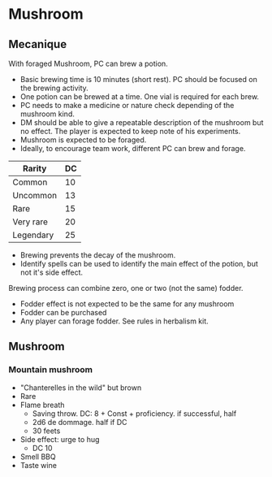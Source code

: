 # Mushroom

## Mecanique

With foraged Mushroom, PC can brew a potion.

* Basic brewing time is 10 minutes (short rest). PC should be focused on the brewing activity.
* One potion can be brewed at a time. One vial is required for each brew. 
* PC needs to make a medicine or nature check depending of the mushroom kind.
* DM should be able to give a repeatable description of the mushroom but no effect. The player is expected to keep note of his experiments.
* Mushroom is expected to be foraged.
* Ideally, to encourage team work, different PC can brew and forage.

| Rarity 		| DC	|
|-----------------------|-------|
| Common 		| 10	|
| Uncommon 		| 13	|
| Rare 			| 15	|
| Very rare 		| 20	|
| Legendary 		| 25 	|

* Brewing prevents the decay of the mushroom.
* Identify spells can be used to identify the main effect of the potion, but not it's side effect.

Brewing process can combine zero, one or two (not the same) fodder.

* Fodder effect is not expected to be the same for any mushroom
* Fodder can be purchased
* Any player can forage fodder. See rules in herbalism kit.

## Mushroom

### Mountain mushroom
* "Chanterelles in the wild" but brown
* Rare
* Flame breath 
	* Saving throw. DC: 8 + Const + proficiency. if successful, half
	* 2d6 de dommage. half if DC
	* 30 feets
* Side effect: urge to hug
	* DC 10
* Smell BBQ
* Taste wine
